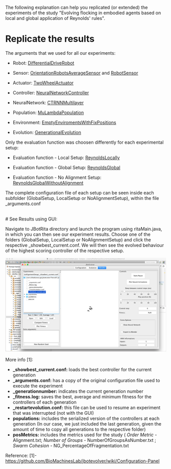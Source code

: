 
The following explanation can help you replicated (or extended) the experiments of the study "Evolving flocking in embodied agents based on local and global application of Reynolds' rules".

# Replicate the results


The arguments that we used for all our experiments:

* Robot: [DifferentialDriveRobot](https://github.com/RitaRamo/flocking-evolver/blob/rita/JBotSim/src/simulation/robot/DifferentialDriveRobot.java)

* Sensor: [OrientationRobotsAverageSensor](https://github.com/RitaRamo/flocking-evolver/blob/rita/JBotRita/src/sensors/OrientationRobotsAverageSensor.java) and [RobotSensor](https://github.com/RitaRamo/flocking-evolver/blob/rita/JBotSim/src/simulation/robot/sensors/RobotSensor.java)

* Actuator: [TwoWheelActuator](https://github.com/RitaRamo/flocking-evolver/blob/rita/JBotSim/src/evolutionaryrobotics/neuralnetworks/outputs/TwoWheelNNOutput.java)

* Controller: [NeuralNetworkController](https://github.com/RitaRamo/flocking-evolver/blob/rita/JBotSim/src/evolutionaryrobotics/neuralnetworks/NeuralNetworkController.java)

* NeuralNetwork: [CTRNNMultilayer](https://github.com/RitaRamo/flocking-evolver/blob/rita/JBotSim/src/evolutionaryrobotics/neuralnetworks/CTRNNMultilayer.java)

* Population: [MuLambdaPopulation](https://github.com/RitaRamo/flocking-evolver/blob/rita/JBotEvolver/src/evolutionaryrobotics/populations/MuLambdaPopulation.java)
 
* Environment: [EmptyEnviromentsWithFixPositions](https://github.com/RitaRamo/flocking-evolver/blob/rita/JBotRita/src/environment/EmptyEnviromentsWithFixPositions.java)

* Evolution: [GenerationalEvolution](https://github.com/RitaRamo/flocking-evolver/blob/rita/JBotEvolver/src/evolutionaryrobotics/evolution/GenerationalEvolution.java)


Only the evaluation function was choosen differently for each experimental setup:

* Evaluation function - Local Setup: [ReynoldsLocally](https://github.com/RitaRamo/flocking-evolver/blob/rita/JBotRita/src/evaluationfunctions/flocking/ReynoldsLocally.java)

* Evaluation function - Global Setup: [ReynoldsGlobal](https://github.com/RitaRamo/flocking-evolver/blob/rita/JBotRita/src/evaluationfunctions/flocking/ReynoldsGlobal.java)

* Evaluation function - No Alignment Setup: [ReynoldsGlobalWithoutAlignment](https://github.com/RitaRamo/flocking-evolver/blob/rita/JBotRita/src/evaluationfunctions/flocking/ReynoldsGlobalWithoutAlignment.java)

The complete configuration file of each setup can be seen inside each subfolder (GlobalSetup, LocalSetup or NoAlignmentSetup), within the file _arguments.conf 

<br>
# See Results using GUI:

Navigate to JBotRita directory and launch the program using ritaMain.java, in which you can then see our experiment results. Choose one of the folders (GlobalSetup, LocalSetup or NoAlignmentSetup) and click the respective _showbest_current.conf. 
We will then see the evolved behaviour of the highest scoring controller of the respective setup. 

![alt text](https://github.com/RitaRamo/flocking-evolver/blob/rita/JBotRita/experiments/GUI.png)


More info [1]:
* **_showbest_current.conf:** loads the best controller for the current generation
* **_arguments.conf:** has a copy of the original configuration file used to execute the experiment
* **_generationnumber:** indicates the current generation number
* **_fitness.log:** saves the best, average and minimum fitness for the controllers of each generation
* **_restartevolution.conf:** this file can be used to resume an experiment that was interrupted (not with the GUI)
* **populations:** includes the serialized version of the controllers at each generation (In our case, we just included the last generation, given the amount of time to copy all generations to the respective folder)
* **posMetrics:** includes the metrics used for the study (<em> Order Metric</em> - Alignment.txt; <em> Number of Groups  </em> - NumberOfGroupsAsNumber.txt ; <em>Swarm Cohesion </em>- NG_PercentageOfFragmentation.txt

Reference:
[1]- https://github.com/BioMachinesLab/jbotevolver/wiki/Configuration-Panel

